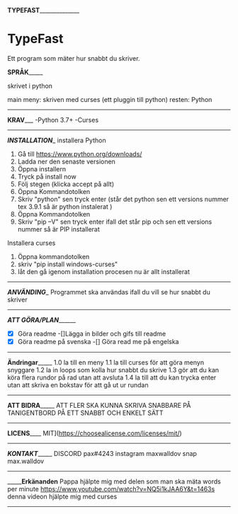 
________________TYPEFAST______________________________
# TypeFast
Ett program som mäter hur snabbt du skriver.

__________SPRÅK_______________ 

skrivet i python 


main meny: skriven med curses (ett pluggin till python)
resten: Python 

_______________________________
____________KRAV_______________
-Python 3.7+
-Curses
_______________________________
_________INSTALLATION__________
installera Python
1. Gå till https://www.python.org/downloads/
2. Ladda ner den senaste versionen 
3. Öppna installern
4. Tryck på install now 
5. Följ stegen (klicka accept på allt)
6. Öppna Kommandotolken
7. Skriv "python" sen tryck enter 
(står det python sen ett versions nummer tex 3.9.1 så är python instalerat )
8. Öppna Kommandotolken
9. Skriv  "pip –V" sen tryck enter 
ifall det står pip och sen ett versions nummer så är PIP installerat

Installera curses
1. Öppna kommandotolken 
2. skriv "pip install windows-curses"
3. låt den gå igenom installation procesen 
nu är allt installerat
________________________________
___________ANVÄNDING____________
Programmet ska användas ifall du vill se hur snabbt du skriver
_________________________________
_______ATT GÖRA/PLAN_____________
-[x] Göra readme 
-[]Lägga in bilder och gifs till readme
-[x] Göra readme på svenska
-[] Göra read me på engelska
__________________________________
__________Ändringar_______________
1.0 la till en meny
1.1 la till curses för att göra menyn snyggare 
1.2 la in loops som kolla hur snabbt du skrive
1.3 gör att du kan köra flera rundor på rad utan att avsluta
1.4 la till att du kan trycka enter utan att skriva en bokstav för att gå ut ur rundan 
__________________________________
__________ATT BIDRA_______________
ATT FLER SKA KUNNA SKRIVA SNABBARE PÅ TANIGENTBORD PÅ ETT SNABBT OCH ENKELT SÄTT 
__________________________________
____________LICENS________________
MIT](https://choosealicense.com/licenses/mit/)
__________________________________
___________KONTAKT________________
DISCORD pax#4243
instagram maxwalldov
snap max.walldov
__________________________________
_______________Erkänanden__________
Pappa hjälpte mig med delen som man ska mäta words per minute 
https://www.youtube.com/watch?v=NQ5i1kJAA6Y&t=1463s denna videon hjälpte mig med curses
____________________________________





























